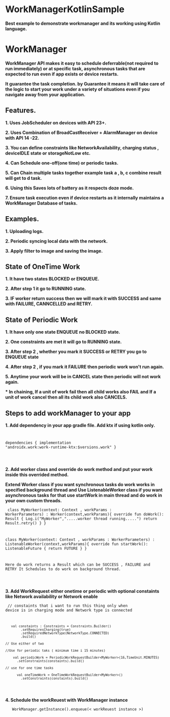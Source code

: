 # WorkManagerKotlinSample
<p><b>Best example to demonstrate workmanager and its working using Kotlin language.</b></p>

<h1>WorkManager</h1>

<p><b>WorkManager API makes it easy to schedule deferrable(not required to run immediately) or at specific task, asynchronous tasks that are expected to run even if app exists or device restarts. </b></p>
<p><b>It guarantee the task completion. by Guarantee it means it will take care of the logic to start your work under a variety of situations even if you navigate away from your application. </b></p>

<h2>Features.</h2>
<p><b>1. Uses JobScheduler on devices with API 23+.</b></p>
<p><b>2. Uses Combination of BroadCastReceiver + AlarmManager on device with API 14 -22.</b></p>
<p><b>3. You can define constraints like NetworkAvailability, charging status , deviceIDLE state or  storageNotLow etc. </b></p>
<p><b>4. Can Schedule one-off(one time) or periodic tasks. </b></p>
<p><b>5. Can Chain multiple tasks together example task a , b, c combine result will get to d task. </b></p>
<p><b>6. Using this Saves lots of battery as it respects doze mode. </b></p>
<p><b>7. Ensure task execution even if device restarts as it internally maintains a WorkManager Database of tasks. </b></p>

<h2>Examples.</h2>
<p><b>1. Uploading logs.</b></p>
<p><b>2. Periodic syncing local data with the network.</b></p>
<p><b>3. Apply filter to image and saving the image.</b></p>

<h2> State of OneTime Work </h2>
<p><b>1. It have two states BLOCKED or ENQUEUE.  </b></p>
<p><b>2. After step 1 it go to RUNNING state.  </b></p>
<p><b>3. IF worker return success then we will mark it with SUCCESS and same with FAILURE, CANNCELLED and RETRY.  </b></p>

<h2> State of Periodic Work </h2>
<p><b>1. It have only one state  ENQUEUE no BLOCKED state.  </b></p>
<p><b>2. One constraints are met it will go to RUNNING state.  </b></p>
<p><b>3. After step 2 , whether you mark it SUCCESS or RETRY you go to ENQUEUE state  </b></p>
<p><b>4. After step 2 , if you mark it FAILURE then periodic work won't run again.</b></p>
<p><b>5. Anytime your work will be in CANCEL state then periodic will not work again. </b></p>

<p><b> * In chaining, If a unit of work fail then all child works also FAIL and If a unit of work cancel then all its child work also CANCELS. </b></p>

<h2>Steps to add workManager to your app </h2>
<p><b>1. Add dependency in your app gradle file. Add ktx if using kotlin only.</b></p>
<code><pre>

dependencies {
    implementation "androidx.work:work-runtime-ktx:$versions.work"
}

</code></pre>
<p><b>2. Add worker class and override do work method and put your work inside this overrided method. </b></p>
<p><b> Extend Worker class if you want synchronous tasks do work works in specified background thread and Use ListenableWorker class if you want asynchronous tasks for that use startWork in main thread and do work in your own custom threads.  </b></p>

<code><pre>
class MyWorker(context: Context , workParams : WorkerParameters) : Worker(context,workParams){
    override fun doWork(): Result {
        Log.i("MyWorker",".....worker thread running.....")
        return Result.retry()
    }
}

class MyWorker(context: Context , workParams : WorkerParameters) : ListenableWorker(context,workParams){
    override fun startWork(): ListenableFuture<Result> {
        return FUTURE
 }
}

Here do work returns a Result which can be SUCCESS , FAILURE and RETRY
It Schedules to do work on background thread.

</code></pre>

<p><b>3. Add WorkRequest either onetime or periodic with optional constaints like Network availability or Network enable </b></p>

<code><pre>
// constaints that i want to run this thing only when device is in charging mode and Network type is connected

       val constaints : Constraints = Constraints.Builder()
            .setRequiresCharging(true)
            .setRequiredNetworkType(NetworkType.CONNECTED)
            .build()

    // Use either of two

    //Use for periodic taks ( minimum time i 15 minutes)

        val periodicWork = PeriodicWorkRequestBuilder<MyWorker>(16,TimeUnit.MINUTES)
          .setConstraints(constaints).build()

    // use for one time tasks

          val oneTimeWork = OneTimeWorkRequestBuilder<MyWorker>()
            .setConstraints(constaints).build()

</code></pre>

<p><b>4. Schedule the workReuest with WorkManager instance </p></b>
<code><pre>   WorkManager.getInstance().enqueue(< workReuest instance >)</code></pre>

